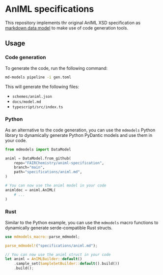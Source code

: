 # AnIML specifications

This repository implements thr original AnIML XSD specification as [markdown data model](https://github.com/FAIRChemistry/md-models) to make use of code generation tools.

## Usage

### Code generation

To generate the code, run the following command:

```bash
md-models pipeline -i gen.toml
```

This will generate the following files:

- `schemes/animl.json`
- `docs/model.md`
- `typescript/src/index.ts`

### Python

As an alternative to the code generation, you can use the `mdmodels` Python library to dynamically generate Python PyDantic models and use them in your code.

```python
from mdmodels import DataModel

animl = DataModel.from_github(
    repo="FAIRChemistry/animl-specification",
    branch="main",
    path="specifications/animl.md",
)

# You can now use the animl model in your code
animldoc = animl.AnIML(
    # ...
)
```

### Rust

Similar to the Python example, you can use the `mdmodels` macro functions to dynamically generate serde-compatible Rust structs.

```rust
use mdmodels_macro::parse_mdmodel;

parse_mdmodel!("specifications/animl.md");

// You can now use the animl struct in your code
let animl = AnIMLBuilder::default()
    .sample_set(SampleSetBuilder::default().build())
    .build();
```
